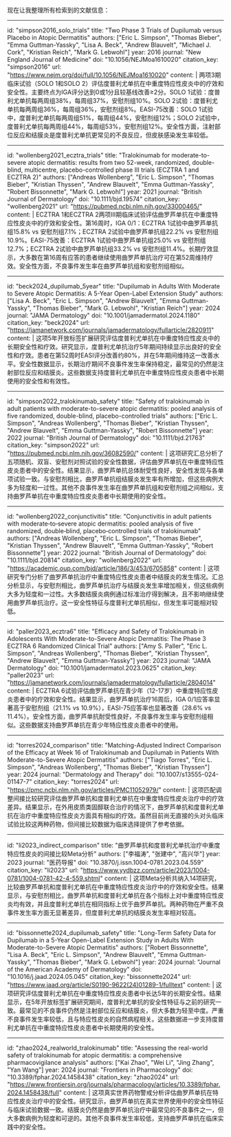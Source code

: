 现在让我整理所有检索到的文献信息：

----
id: "simpson2016_solo_trials"
title: "Two Phase 3 Trials of Dupilumab versus Placebo in Atopic Dermatitis"
authors: ["Eric L. Simpson", "Thomas Bieber", "Emma Guttman-Yassky", "Lisa A. Beck", "Andrew Blauvelt", "Michael J. Cork", "Kristian Reich", "Mark G. Lebwohl"]
year: 2016
journal: "New England Journal of Medicine"
doi: "10.1056/NEJMoa1610020"
citation_key: "simpson2016"
url: "https://www.nejm.org/doi/full/10.1056/NEJMoa1610020"
content: |
  两项3期临床试验（SOLO 1和SOLO 2）评估度普利尤单抗在中重度特应性皮炎中的疗效和安全性。主要终点为IGA评分达到0或1分且较基线改善≥2分。SOLO 1试验：度普利尤单抗每两周组38%，每周组37%，安慰剂组10%。SOLO 2试验：度普利尤单抗每两周组36%，每周组36%，安慰剂组8%。EASI-75改善：SOLO 1试验中，度普利尤单抗每两周组51%，每周组44%，安慰剂组12%；SOLO 2试验中，度普利尤单抗每两周组44%，每周组53%，安慰剂组12%。安全性方面，注射部位反应和结膜炎是度普利尤单抗更常见的不良反应，但皮肤感染发生率较低。

----
id: "wollenberg2021_ecztra_trials"
title: "Tralokinumab for moderate-to-severe atopic dermatitis: results from two 52-week, randomized, double-blind, multicentre, placebo-controlled phase III trials (ECZTRA 1 and ECZTRA 2)"
authors: ["Andreas Wollenberg", "Eric L. Simpson", "Thomas Bieber", "Kristian Thyssen", "Andrew Blauvelt", "Emma Guttman-Yassky", "Robert Bissonnette", "Mark G. Lebwohl"]
year: 2021
journal: "British Journal of Dermatology"
doi: "10.1111/bjd.19574"
citation_key: "wollenberg2021"
url: "https://pubmed.ncbi.nlm.nih.gov/33000465/"
content: |
  ECZTRA 1和ECZTRA 2两项III期临床试验评估曲罗芦单抗在中重度特应性皮炎中的疗效和安全性。第16周时，IGA 0/1：ECZTRA 1试验中曲罗芦单抗组15.8% vs 安慰剂组7.1%；ECZTRA 2试验中曲罗芦单抗组22.2% vs 安慰剂组10.9%。EASI-75改善：ECZTRA 1试验中曲罗芦单抗组25.0% vs 安慰剂组12.7%；ECZTRA 2试验中曲罗芦单抗组33.2% vs 安慰剂组11.4%。长期疗效显示，大多数在第16周有应答的患者继续使用曲罗芦单抗治疗可在第52周维持疗效。安全性方面，不良事件发生率在曲罗芦单抗组和安慰剂组相似。

----
id: "beck2024_dupilumab_5year"
title: "Dupilumab in Adults With Moderate to Severe Atopic Dermatitis: A 5-Year Open-Label Extension Study"
authors: ["Lisa A. Beck", "Eric L. Simpson", "Andrew Blauvelt", "Emma Guttman-Yassky", "Thomas Bieber", "Mark G. Lebwohl", "Kristian Reich"]
year: 2024
journal: "JAMA Dermatology"
doi: "10.1001/jamadermatol.2024.1180"
citation_key: "beck2024"
url: "https://jamanetwork.com/journals/jamadermatology/fullarticle/2820911"
content: |
  这项5年开放标签扩展研究评估度普利尤单抗在中重度特应性皮炎中的长期安全性和疗效。研究显示，度普利尤单抗治疗5年期间持续显示出良好的安全性和疗效。患者在第52周时EASI评分改善约80%，并在5年期间维持这一改善水平。安全性数据显示，长期治疗期间不良事件发生率保持稳定，最常见的仍然是注射部位反应和结膜炎。这些数据支持度普利尤单抗在中重度特应性皮炎患者中长期使用的安全性和有效性。

----
id: "simpson2022_tralokinumab_safety"
title: "Safety of tralokinumab in adult patients with moderate-to-severe atopic dermatitis: pooled analysis of five randomized, double-blind, placebo-controlled trials"
authors: ["Eric L. Simpson", "Andreas Wollenberg", "Thomas Bieber", "Kristian Thyssen", "Andrew Blauvelt", "Emma Guttman-Yassky", "Robert Bissonnette"]
year: 2022
journal: "British Journal of Dermatology"
doi: "10.1111/bjd.21763"
citation_key: "simpson2022"
url: "https://pubmed.ncbi.nlm.nih.gov/36082590/"
content: |
  这项研究汇总分析了五项随机、双盲、安慰剂对照试验的安全性数据，评估曲罗芦单抗在中重度特应性皮炎患者中的安全性。结果显示，曲罗芦单抗总体耐受性良好，安全性发现与各单项试验一致。与安慰剂相比，曲罗芦单抗组结膜炎发生率有所增加，但这些病例大多为轻度和一过性。其他不良事件发生率在曲罗芦单抗组和安慰剂组之间相似，支持曲罗芦单抗在中重度特应性皮炎患者中长期使用的安全性。

----
id: "wollenberg2022_conjunctivitis"
title: "Conjunctivitis in adult patients with moderate‐to‐severe atopic dermatitis: pooled analysis of five randomized, double‐blind, placebo‐controlled trials of tralokinumab"
authors: ["Andreas Wollenberg", "Eric L. Simpson", "Thomas Bieber", "Kristian Thyssen", "Andrew Blauvelt", "Emma Guttman-Yassky", "Robert Bissonnette"]
year: 2022
journal: "British Journal of Dermatology"
doi: "10.1111/bjd.20814"
citation_key: "wollenberg2022"
url: "https://academic.oup.com/bjd/article/186/3/453/6705858"
content: |
  这项研究专门分析了曲罗芦单抗治疗中重度特应性皮炎患者中结膜炎的发生情况。汇总分析显示，与安慰剂相比，曲罗芦单抗治疗与结膜炎发生率增加相关，但这些病例大多为轻度和一过性。大多数结膜炎病例通过标准治疗得到解决，且不影响继续使用曲罗芦单抗治疗。这一安全性特征与度普利尤单抗相似，但发生率可能相对较低。

----
id: "paller2023_ecztra6"
title: "Efficacy and Safety of Tralokinumab in Adolescents With Moderate-to-Severe Atopic Dermatitis: The Phase 3 ECZTRA 6 Randomized Clinical Trial"
authors: ["Amy S. Paller", "Eric L. Simpson", "Andreas Wollenberg", "Thomas Bieber", "Kristian Thyssen", "Andrew Blauvelt", "Emma Guttman-Yassky"]
year: 2023
journal: "JAMA Dermatology"
doi: "10.1001/jamadermatol.2023.0625"
citation_key: "paller2023"
url: "https://jamanetwork.com/journals/jamadermatology/fullarticle/2804014"
content: |
  ECZTRA 6试验评估曲罗芦单抗在青少年（12-17岁）中重度特应性皮炎患者中的疗效和安全性。结果显示，曲罗芦单抗治疗16周后，IGA 0/1应答率显著高于安慰剂组（21.1% vs 10.9%），EASI-75应答率也显著改善（28.6% vs 11.4%）。安全性方面，曲罗芦单抗耐受性良好，不良事件发生率与安慰剂组相似。这些数据支持曲罗芦单抗在青少年特应性皮炎患者中的使用。

----
id: "torres2024_comparison"
title: "Matching-Adjusted Indirect Comparison of the Efficacy at Week 16 of Tralokinumab and Dupilumab in Patients With Moderate-to-Severe Atopic Dermatitis"
authors: ["Tiago Torres", "Eric L. Simpson", "Andreas Wollenberg", "Thomas Bieber", "Kristian Thyssen"]
year: 2024
journal: "Dermatology and Therapy"
doi: "10.1007/s13555-024-01147-7"
citation_key: "torres2024"
url: "https://pmc.ncbi.nlm.nih.gov/articles/PMC11052979/"
content: |
  这项匹配调整间接比较研究评估曲罗芦单抗和度普利尤单抗在中重度特应性皮炎治疗中的疗效差异。结果显示，在外用皮质类固醇联合治疗的情况下，曲罗芦单抗和度普利尤单抗在治疗中重度特应性皮炎方面具有相似的疗效。虽然目前尚无直接的头对头临床试验比较这两种药物，但间接比较数据为临床选择提供了参考依据。

----
id: "li2023_indirect_comparison"
title: "曲罗芦单抗和度普利尤单抗治疗中重度特应性皮炎的间接比较Meta分析"
authors: ["李福涛", "张建中", "高兴华"]
year: 2023
journal: "医药导报"
doi: "10.3870/j.issn.1004-0781.2023.04.559"
citation_key: "li2023"
url: "https://www.yydbzz.com/article/2023/1004-0781/1004-0781-42-4-559.shtml"
content: |
  这项Meta分析共纳入14项研究，比较曲罗芦单抗和度普利尤单抗在中重度特应性皮炎治疗中的疗效和安全性。结果显示，与安慰剂相比，曲罗芦单抗和度普利尤单抗在各个指标上对中重度特应性皮炎均有效，并且度普利尤单抗在相同指标上优于曲罗芦单抗。两种药物在严重不良事件发生率方面无显著差异，但度普利尤单抗的结膜炎发生率相对较高。

----
id: "bissonnette2024_dupilumab_safety"
title: "Long-Term Safety Data for Dupilumab in a 5-Year Open-Label Extension Study in Adults With Moderate-to-Severe Atopic Dermatitis"
authors: ["Robert Bissonnette", "Lisa A. Beck", "Eric L. Simpson", "Andrew Blauvelt", "Emma Guttman-Yassky", "Thomas Bieber", "Mark G. Lebwohl"]
year: 2024
journal: "Journal of the American Academy of Dermatology"
doi: "10.1016/j.jaad.2024.05.045"
citation_key: "bissonnette2024"
url: "https://www.jaad.org/article/S0190-9622(24)01289-1/fulltext"
content: |
  这项研究评估度普利尤单抗在中重度特应性皮炎患者中长达5年的长期安全性。结果显示，在5年开放标签扩展研究期间，度普利尤单抗的安全性特征与之前的研究一致。最常见的不良事件仍然是注射部位反应和结膜炎，但大多数为轻至中度。严重不良事件发生率较低，且与特应性皮炎的自然病程相关。这些数据进一步支持度普利尤单抗在中重度特应性皮炎患者中长期使用的安全性。

----
id: "zhao2024_realworld_tralokinumab"
title: "Assessing the real-world safety of tralokinumab for atopic dermatitis: a comprehensive pharmacovigilance analysis"
authors: ["Kai Zhao", "Wei Li", "Jing Zhang", "Yan Wang"]
year: 2024
journal: "Frontiers in Pharmacology"
doi: "10.3389/fphar.2024.1458438"
citation_key: "zhao2024"
url: "https://www.frontiersin.org/journals/pharmacology/articles/10.3389/fphar.2024.1458438/full"
content: |
  这项真实世界药物警戒分析评估曲罗芦单抗在特应性皮炎治疗中的安全性。研究显示，曲罗芦单抗在真实世界使用中的安全性特征与临床试验数据一致。结膜炎仍然是曲罗芦单抗治疗中最常见的不良事件之一，但大多数病例为轻度和可逆的。其他不良事件发生率较低，支持曲罗芦单抗在临床实践中的安全性。